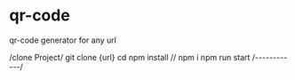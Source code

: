 # qr-code
qr-code generator for any url


/clone Project/
git clone {url} <folder-name>
cd <folder-name>
npm install // npm i
npm run start
/------------/
